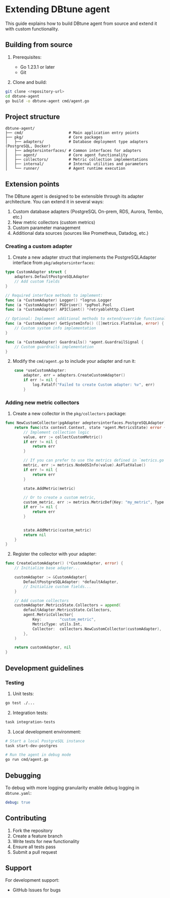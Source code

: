 # Extending DBtune agent

This guide explains how to build DBtune agent from source and extend it with custom functionality.

## Building from source

1. Prerequisites:

   - Go 1.23.1 or later
   - Git

2. Clone and build:

```bash
git clone <repository-url>
cd dbtune-agent
go build -o dbtune-agent cmd/agent.go
```

## Project structure

```
dbtune-agent/
├── cmd/                    # Main application entry points
├── pkg/                    # Core packages
│   ├── adapters/           # Database deployment type adapters (PostgreSQL, Docker)
│   ├── adeptersinterfaces/ # Common interfaces for adapters
│   ├── agent/              # Core agent functionality
│   ├── collectors/         # Metric collection implementations
│   ├── internal/           # Internal utilities and parameters
│   └── runner/             # Agent runtime execution
```

## Extension points

The DBtune agent is designed to be extensible through its adapter architecture. You can extend it in several ways:

1. Custom database adapters (PostgreSQL On-prem, RDS, Aurora, Tembo, etc.)
2. New metric collectors (custom metrics)
3. Custom parameter management
4. Additional data sources (sources like Prometheus, Datadog, etc.)

### Creating a custom adapter

1. Create a new adapter struct that implements the PostgreSQLAdapter interface from `pkg/adeptersinterfaces`:

```go
type CustomAdapter struct {
    adapters.DefaultPostgreSQLAdapter
    // Add custom fields
}

// Required interface methods to implement:
func (a *CustomAdapter) Logger() *logrus.Logger
func (a *CustomAdapter) PGDriver() *pgPool.Pool
func (a *CustomAdapter) APIClient() *retryablehttp.Client

// Optional: Implement additional methods to extend/override functionality
func (a *CustomAdapter) GetSystemInfo() ([]metrics.FlatValue, error) {
    // Custom system info implementation
}

func (a *CustomAdapter) Guardrails() *agent.GuardrailSignal {
    // Custom guardrails implementation
}
```

2. Modify the `cmd/agent.go` to include your adapter and run it:

```go
    case *useCustomAdapter:
        adapter, err = adapters.CreateCustomAdapter()
        if err != nil {
            log.Fatalf("Failed to create Custom adapter: %v", err)
        }
```

### Adding new metric collectors

1. Create a new collector in the `pkg/collectors` package:

```go
func NewCustomCollector(pgAdapter adeptersinterfaces.PostgreSQLAdapter) func(ctx context.Context, state *agent.MetricsState) error {
    return func(ctx context.Context, state *agent.MetricsState) error {
        // Implement collection logic
        value, err := collectCustomMetric()
        if err != nil {
            return err
        }

        // If you can prefer to use the metrics defined in `metrics.go`
        metric, err := metrics.NodeOSInfo(value).AsFlatValue()
        if err != nil {
            return err
        }

        state.AddMetric(metric)

        // Or to create a custom metric,
        custom_metric, err := metrics.MetricDef{Key: "my_metric", Type: metric.Int}.asFlatValue()
        if err != nil {
            return err
        }


        state.AddMetric(custom_metric)
        return nil
    }
}
```

2. Register the collector with your adapter:

```go
func CreateCustomAdapter() (*CustomAdapter, error) {
    // Initialize base adapter...

    customAdapter := &CustomAdapter{
        DefaultPostgreSQLAdapter: *defaultAdapter,
        // Initialize custom fields...
    }

    // Add custom collectors
    customAdapter.MetricsState.Collectors = append(
        defaultAdapter.MetricsState.Collectors,
        agent.MetricCollector{
            Key:        "custom_metric",
            MetricType: utils.Int,
            Collector:  collectors.NewCustomCollector(customAdapter),
        },
    )

    return customAdapter, nil
}
```

## Development guidelines

### Testing

1. Unit tests:

```bash
go test ./...
```

2. Integration tests:

```bash
task integration-tests
```

3. Local development environment:

```bash
# Start a local PostgreSQL instance
task start-dev-postgres

# Run the agent in debug mode
go run cmd/agent.go
```

## Debugging

To debug with more logging granularity enable debug logging in `dbtune.yaml`:

```yaml
debug: true
```

## Contributing

1. Fork the repository
2. Create a feature branch
3. Write tests for new functionality
4. Ensure all tests pass
5. Submit a pull request

## Support

For development support:

- GitHub Issues for bugs
